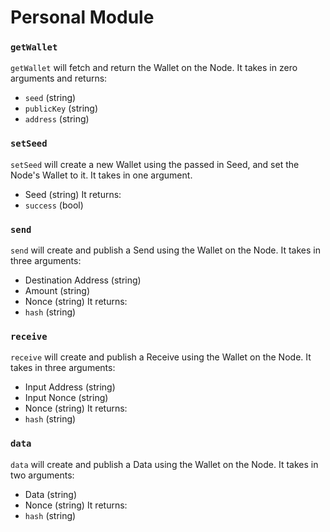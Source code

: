 # Personal Module

### `getWallet`
`getWallet` will fetch and return the Wallet on the Node. It takes in zero arguments and returns:
- `seed`      (string)
- `publicKey` (string)
- `address`   (string)

### `setSeed`
`setSeed` will create a new Wallet using the passed in Seed, and set the Node's Wallet to it. It takes in one argument.
- Seed (string)
It returns:
- `success` (bool)

### `send`
`send` will create and publish a Send using the Wallet on the Node. It takes in three arguments:
- Destination Address (string)
- Amount (string)
- Nonce  (string)
It returns:
- `hash` (string)

### `receive`
`receive` will create and publish a Receive using the Wallet on the Node. It takes in three arguments:
- Input Address (string)
- Input Nonce   (string)
- Nonce         (string)
It returns:
- `hash` (string)

### `data`
`data` will create and publish a Data using the Wallet on the Node. It takes in two arguments:
- Data  (string)
- Nonce (string)
It returns:
- `hash` (string)
